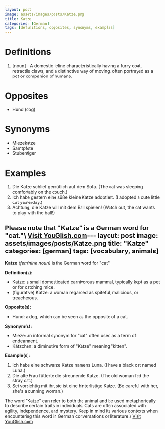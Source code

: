 ```yaml
---
layout: post
image: assets/images/posts/Katze.png
title: Katze
categories: [German]
tags: [definitions, opposites, synonyms, examples]
---
```


# Definitions

1. [noun] - A domestic feline characteristically having a furry coat, retractile claws, and a distinctive way of moving, often portrayed as a pet or companion of humans.

# Opposites

- Hund (dog)

# Synonyms

- Miezekatze
- Samtpfote
- Stubentiger

# Examples

1. Die Katze schlief gemütlich auf dem Sofa. (The cat was sleeping comfortably on the couch.)
2. Ich habe gestern eine süße kleine Katze adoptiert. (I adopted a cute little cat yesterday.)
3. Achtung, die Katze will mit dem Ball spielen! (Watch out, the cat wants to play with the ball!)

Please note that "Katze" is a German word for "cat."\ <a id="yg-widget-0" class="youglish-widget" data-query="Katze" data-lang="german" data-components="8412" data-auto-start="0" data-bkg-color="theme_light" data-title="How%20to%20pronounce%20Katze%20in%20German"  rel="nofollow" href="https://youglish.com">Visit YouGlish.com</a><script async src="https://youglish.com/public/emb/widget.js" charset="utf-8"></script>---
layout: post
image: assets/images/posts/Katze.png
title: "Katze"
categories: [german]
tags: [vocabulary, animals]
---

**Katze** *(feminine noun)* is the German word for "cat". 

**Definition(s):**
- Katze: a small domesticated carnivorous mammal, typically kept as a pet or for catching mice.
- (figurative) Katze: a woman regarded as spiteful, malicious, or treacherous.

**Opposite(s):**
- Hund: a dog, which can be seen as the opposite of a cat.

**Synonym(s):**
- Mieze: an informal synonym for "cat" often used as a term of endearment.
- Kätzchen: a diminutive form of "Katze" meaning "kitten".

**Example(s):**
1. Ich habe eine schwarze Katze namens Luna. (I have a black cat named Luna.)
2. Die alte Frau fütterte die streunende Katze. (The old woman fed the stray cat.)
3. Sei vorsichtig mit ihr, sie ist eine hinterlistige Katze. (Be careful with her, she's a cunning woman.)

The word "Katze" can refer to both the animal and be used metaphorically to describe certain traits in individuals. Cats are often associated with agility, independence, and mystery. Keep in mind its various contexts when encountering this word in German conversations or literature.\ <a id="yg-widget-0" class="youglish-widget" data-query="Katze" data-lang="german" data-components="8412" data-auto-start="0" data-bkg-color="theme_light" data-title="How%20to%20pronounce%20Katze%20in%20German"  rel="nofollow" href="https://youglish.com">Visit YouGlish.com</a><script async src="https://youglish.com/public/emb/widget.js" charset="utf-8"></script>
